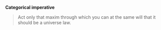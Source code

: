 **Categorical imperative**

> Act only that maxim through which you can at the same will that it should be a universe law.
